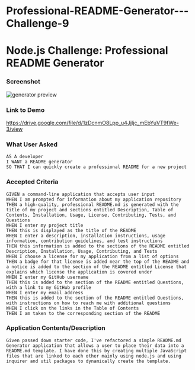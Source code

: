 # Professional-README-Generator---Challenge-9

# Node.js Challenge: Professional README Generator



### Screenshot
<img src = "demo/demo.gif" alt = "generator preview">

### Link to Demo
https://drive.google.com/file/d/1zDcnmO8Lpp_u4JjIjc_mEbYuVT9fWe-3/view

### What User Asked
```
AS A developer
I WANT a README generator
SO THAT I can quickly create a professional README for a new project
```
### Accepted Criteria
```
GIVEN a command-line application that accepts user input
WHEN I am prompted for information about my application repository
THEN a high-quality, professional README.md is generated with the title of my project and sections entitled Description, Table of Contents, Installation, Usage, License, Contributing, Tests, and Questions
WHEN I enter my project title
THEN this is displayed as the title of the README
WHEN I enter a description, installation instructions, usage information, contribution guidelines, and test instructions
THEN this information is added to the sections of the README entitled Description, Installation, Usage, Contributing, and Tests
WHEN I choose a license for my application from a list of options
THEN a badge for that license is added near the top of the README and a notice is added to the section of the README entitled License that explains which license the application is covered under
WHEN I enter my GitHub username
THEN this is added to the section of the README entitled Questions, with a link to my GitHub profile
WHEN I enter my email address
THEN this is added to the section of the README entitled Questions, with instructions on how to reach me with additional questions
WHEN I click on the links in the Table of Contents
THEN I am taken to the corresponding section of the README
```


### Application Contents/Description
``
Given passed down starter code, I've refactored a simple README.md Generator application that allows a user to place their data into a README.md template. I have done this by creating multiple JavaScript files that are linked to each other mainly using node.js and using inquirer and util packages to dynamically create the template.
``